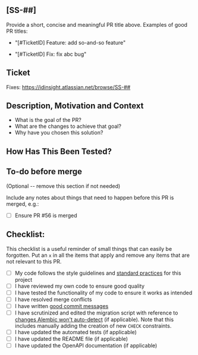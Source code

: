 ## [SS-##] <PR Title>

Provide a short, concise and meaningful PR title above. Examples of good PR titles:

- "[#TicketID] Feature: add so-and-so feature"

- "[#TicketID] Fix: fix abc bug"

## Ticket

Fixes: https://idinsight.atlassian.net/browse/SS-##

## Description, Motivation and Context

- What is the goal of the PR?
- What are the changes to achieve that goal?
- Why have you chosen this solution?

## How Has This Been Tested?

## To-do before merge

(Optional -- remove this section if not needed)

Include any notes about things that need to happen before this PR is merged, e.g.:

- [ ] Ensure PR #56 is merged

## Checklist:

This checklist is a useful reminder of small things that can easily be forgotten.
Put an `x` in all the items that apply and remove any items that are not relevant to this PR.

- [ ] My code follows the style guidelines and [standard practices](https://idinsight.atlassian.net/wiki/spaces/DOD/pages/2199912628/Flask+Development+Standards) for this project
- [ ] I have reviewed my own code to ensure good quality
- [ ] I have tested the functionality of my code to ensure it works as intended
- [ ] I have resolved merge conflicts
- [ ] I have written [good commit messages][1]
- [ ] I have scrutinized and edited the migration script with reference to [changes Alembic won't auto-detect](https://alembic.sqlalchemy.org/en/latest/autogenerate.html#what-does-autogenerate-detect-and-what-does-it-not-detect) (if applicable). Note that this includes manually adding the creation of new `CHECK` constraints.
- [ ] I have updated the automated tests (if applicable)
- [ ] I have updated the README file (if applicable)
- [ ] I have updated the OpenAPI documentation (if applicable)

[1]: http://chris.beams.io/posts/git-commit/
